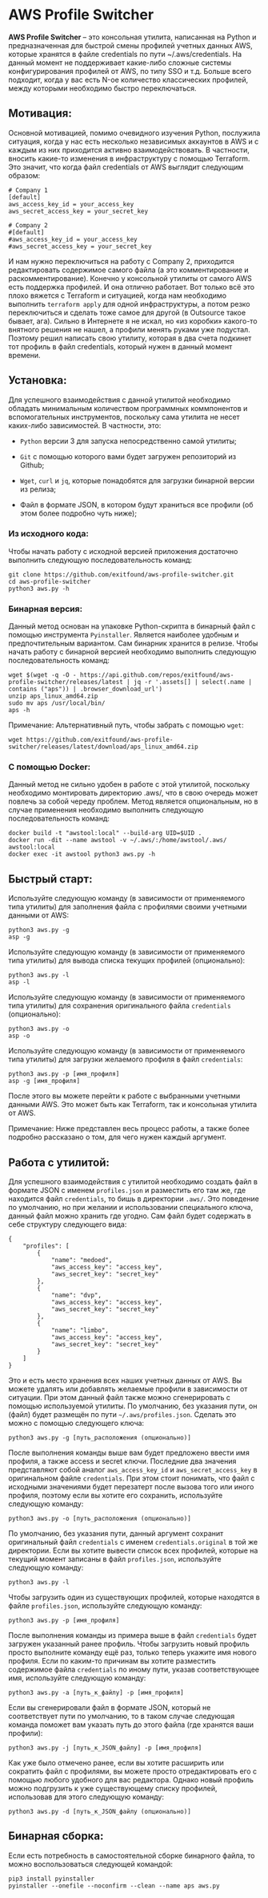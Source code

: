 # AWS Profile Switcher

**AWS Profile Switcher** – это консольная утилита, написанная на Python и предназначенная для быстрой смены профилей учетных данных AWS, которые хранятся в файле credentials по пути ~/.aws/credentials. На данный момент не поддерживает какие-либо сложные системы конфигурирования профилей от AWS, по типу SSO и т.д. Больше всего подходит, когда у вас есть N-ое количество классических профилей, между которыми необходимо быстро переключаться.

## **Мотивация:**

Основной мотивацией, помимо очевидного изучения Python, послужила ситуация, когда у нас есть несколько независимых аккаунтов в AWS и с каждым из них приходится активно взаимодействовать. В частности, вносить какие-то изменения в инфраструктуру с помощью Terraform. Это значит, что когда файл credentials от AWS выглядит следующим образом:

```
# Company 1
[default]
aws_access_key_id = your_access_key
aws_secret_access_key = your_secret_key

# Company 2
#[default]
#aws_access_key_id = your_access_key
#aws_secret_access_key = your_secret_key
```

И нам нужно переключиться на работу с Company 2, приходится редактировать содержимое самого файла (а это комментирование и раскомментирование). Конечно у консольной утилиты от самого AWS есть поддержка профилей. И она отлично работает. Вот только всё это плохо вяжется с Terraform и ситуацией, когда нам необходимо выполнить `terraform apply` для одной инфраструктуры, а потом резко переключиться и сделать тоже самое для другой (в Outsource такое бывает, ага). Сильно в Интернете я не искал, но «из коробки» какого-то внятного решения не нашел, а профили менять руками уже подустал. Поэтому решил написать свою утилиту, которая в два счета подкинет тот профиль в файл credentials, который нужен в данный момент времени.

## **Установка:**

Для успешного взаимодействия с данной утилитой необходимо обладать минимальным количеством программных коммпонентов и вспомогательных инструментов, поскольку сама утилита не несет каких-либо зависимостей. В частности, это:

- `Python` версии 3 для запуска непосредственно самой утилиты;

- `Git` с помощью которого вами будет загружен репозиторий из Github;

- `Wget`, `curl` и `jq`, которые понадобятся для загрузки бинарной версии из релиза;

- Файл в формате JSON, в котором будут храниться все профили (об этом более подробно чуть ниже);

### **Из исходного кода:**

Чтобы начать работу с исходной версией приложения достаточно выполнить следующую последовательность команд:

```
git clone https://github.com/exitfound/aws-profile-switcher.git
cd aws-profile-switcher
python3 aws.py -h
```

### **Бинарная версия:**

Данный метод основан на упаковке Python-скрипта в бинарный файл с помощью инструмента `Pyinstaller`. Является наиболее удобным и предпочтительным вариантом. Сам бинарник хранится в релизе. Чтобы начать работу с бинарной версией необходимо выполнить следующую последовательность команд:

```
wget $(wget -q -O - https://api.github.com/repos/exitfound/aws-profile-switcher/releases/latest | jq -r '.assets[] | select(.name | contains ("aps")) | .browser_download_url')
unzip aps_linux_amd64.zip
sudo mv aps /usr/local/bin/
aps -h
```

Примечание: Альтернативный путь, чтобы забрать с помощью `wget`:

```
wget https://github.com/exitfound/aws-profile-switcher/releases/latest/download/aps_linux_amd64.zip
```

### **С помощью Docker:**

Данный метод не сильно удобен в работе с этой утилитой, поскольку необходимо монтировать директорию .aws/, что в свою очередь может повлечь за собой череду проблем. Метод является опциональным, но в случае применения необходимо выполнить следующую последовательность команд:

```
docker build -t "awstool:local" --build-arg UID=$UID .
docker run -dit --name awstool -v ~/.aws/:/home/awstool/.aws/ awstool:local
docker exec -it awstool python3 aws.py -h
```

## **Быстрый старт:**

Используйте следующую команду (в зависимости от применяемого типа утилиты) для заполнения файла с профилями своими учетными данными от AWS:

```
python3 aws.py -g
asp -g
```

Используйте следующую команду (в зависимости от применяемого типа утилиты) для вывода списка текущих профилей (опционально):

```
python3 aws.py -l
asp -l
```

Используйте следующую команду (в зависимости от применяемого типа утилиты) для сохранения оригинального файла `credentials` (опционально):

```
python3 aws.py -o
asp -o
```

Используйте следующую команду (в зависимости от применяемого типа утилиты) для загрузки желаемого профиля в файл `credentials`:

```
python3 aws.py -p [имя_профиля]
asp -g [имя_профиля]
```

После этого вы можете перейти к работе с выбранными учетными данными AWS. Это может быть как Terraform, так и консольная утилита от AWS.


Примечание: Ниже представлен весь процесс работы, а также более подробно рассказано о том, для чего нужен каждый аргумент.

## **Работа с утилитой:**

Для успешного взаимодействия с утилитой необходимо создать файл в формате JSON с именем `profiles.json` и разместить его там же, где находится файл `credentials`, то бишь в директории `.aws/`. Это поведение по умолчанию, но при желании и использовании специального ключа, данный файл можно хранить где угодно. Сам файл будет содержать в себе структуру следующего вида:

```
{
    "profiles": [
        {
            "name": "medoed",
            "aws_access_key": "access_key",
            "aws_secret_key": "secret_key"
        },
        {
            "name": "dvp",
            "aws_access_key": "access_key",
            "aws_secret_key": "secret_key"
        },
        {
            "name": "limbo",
            "aws_access_key": "access_key",
            "aws_secret_key": "secret_key"
        }
    ]
}
```

Это и есть место хранения всех наших учетных данных от AWS. Вы можете удалять или добавлять желаемые профили в зависимости от ситуации. При этом данный файл также можно сгенерировать с помощью используемой утилиты. По умолчанию, без указания пути, он (файл) будет размещён по пути `~/.aws/profiles.json`. Сделать это можно с помощью следующего ключа:

```
python3 aws.py -g [путь_расположения (опционально)]
```

После выполнения команды выше вам будет предложено ввести имя профиля, а также access и secret ключи. Последние два значения представляют собой аналог `aws_access_key_id` и `aws_secret_access_key` в оригинальном файле `credentials`. При этом стоит понимать, что файл с исходными значениями будет перезатерт после вызова того или иного профиля, поэтому если вы хотите его сохранить, используйте следующую команду:

```
python3 aws.py -o [путь_расположения (опционально)]
```

По умолчанию, без указания пути, данный аргумент сохранит оригинальный файл `credentials` с именем `credentials.original` в той же директории. Если вы хотите вывести список всех профилей, которые на текущий момент записаны в файл `profiles.json`, используйте следующую команду:

```
python3 aws.py -l
```

Чтобы загрузить один из существующих профилей, которые находятся в файле `profiles.json`, используйте следующую команду:

```
python3 aws.py -p [имя_профиля]
```

После выполнения команды из примера выше в файл `credentials` будет загружен указанный ранее профиль. Чтобы загрузить новый профиль просто выполните команду ещё раз, только теперь укажите имя нового профиля. Если по каким-то причинам вы хотите разместить содержимое файла `credentials` по иному пути, указав соответствующее имя, используйте следующую команду:

```
python3 aws.py -a [путь_к_файлу] -p [имя_профиля]
```

Если вы сгенерировали файл в формате JSON, который не соответствует пути по умолчанию, то в таком случае следующая команда поможет вам указать путь до этого файла (где хранятся ваши профили):

```
python3 aws.py -j [путь_к_JSON_файлу] -p [имя_профиля]
```

Как уже было отмечено ранее, если вы хотите расширить или сократить файл с профилями, вы можете просто отредактировать его с помощью любого удобного для вас редактора. Однако новый профиль можно подгрузить к уже существующему списку профилей, использовав для этого следующую команду:

```
python3 aws.py -d [путь_к_JSON_файлу (опционально)]
```

## Бинарная сборка:

Если есть потребность в самостоятельной сборке бинарного файла, то можно воспользоваться следующей командой:

```
pip3 install pyinstaller
pyinstaller --onefile --noconfirm --clean --name aps aws.py
```
